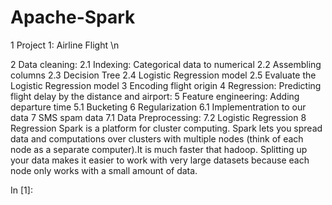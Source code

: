 # Apache-Spark

1  Project 1: Airline Flight \n

2  Data cleaning:
2.1  Indexing: Categorical data to numerical
2.2  Assembling columns
2.3  Decision Tree
2.4  Logistic Regression model
2.5  Evaluate the Logistic Regression model
3  Encoding flight origin
4  Regression: Predicting flight delay by the distance and airport:
5  Feature engineering: Adding departure time
5.1  Bucketing
6  Regularization
6.1  Implementration to our data
7  SMS spam data
7.1  Data Preprocessing:
7.2  Logistic Regression
8  Regression
Spark is a platform for cluster computing. Spark lets you spread data and computations over clusters with multiple nodes (think of each node as a separate computer).It is much faster that hadoop. Splitting up your data makes it easier to work with very large datasets because each node only works with a small amount of data.

In [1]:
